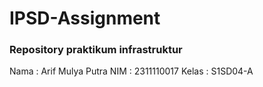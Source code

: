 # IPSD-Assignment
### Repository praktikum infrastruktur 

Nama  : Arif Mulya Putra
NIM   : 2311110017
Kelas : S1SD04-A
